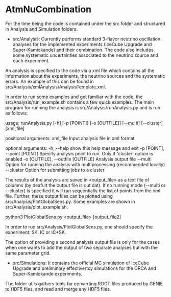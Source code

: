 # AtmNuCombination

For the time being the code is contained under the src folder and structured in Analysis and Simulation folders.

- src/Analysis: Currently performs standard 3-flavor neutrino oscillation analyses for the implemented experiments (IceCube Upgrade and Super-Kamiokande) and their combination. The code also includes some systematic uncertainties associated to the neutrino source and each experiment. 

An analysis is specified to the code via a xml file which contains all the information about the experiments, the neutrino sources and the systematic errors. An example of this can be found in src/Analysis/xmlAnalysis/AnalysisTemplate.xml.

In order to run some examples and get familiar with the code, the src/Analysis/run_example.sh contains a few quick examples. The main program for running the analysis is src/Analysis/runAnalysis.py and is run as follows:

usage: runAnalysis.py [-h] [-p [POINT]] [-o [OUTFILE]] [--multi] [--cluster] [xml_file]

positional arguments:
  xml_file              Input analysis file in xml format

optional arguments:
  -h, --help            show this help message and exit
  -p [POINT], --point [POINT]
                        Specify analysis point to run. Only if 'cluster' option is enabled
  -o [OUTFILE], --outfile [OUTFILE]
                        Analysis output file
  --multi               Option for running the analysis with multiprocessing (recommended locally)
  --cluster             Option for submitting jobs to a cluster



The results of the analysis are saved in <output_file> as a text file of columns (by deafult the output file is out.dat). If no running mode (--multi or --cluster) is specified it will run sequentially the list of points from the xml file. Further, these output files can be plotted using src/Analysis/PlotGlobalSens.py. Some examples are shown in src/Analysis/plot_example.sh.

python3 PlotGlobalSens.py <experiment> <output_file> [output_file2]


In order to run src/Analysis/PlotGlobalSens.py, one should specify the experiment: SK, IC or IC+SK.

The option of providing a second analysis output file is only for the cases when one wants to add the output of two separate analyses but with the same parameter grid.

- src/Simulations: It contains the official MC simulation of IceCube Upgrade and preliminary effective/toy simulations for the ORCA and Super-Kamiokande experiments.


The folder utils gathers tools for converting ROOT files produced by GENIE to HDF5 files, and read and merge any HDF5 files.